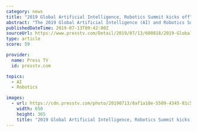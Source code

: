 ```yaml
---
category: news
title: "2019 Global Artificial Intelligence, Robotics Summit kicks off"
abstract: "The 2019 Global Artificial Intelligence (AI) and Robotics Summit kicked off on Friday in China's Silicon Valley, Shenzhen - a city in south China's Guangdong Province, gathering together many AI bigwigs to discuss the future of AI. Thousands of young ..."
publishedDateTime: 2019-07-13T09:42:00Z
sourceUrl: https://www.presstv.com/Detail/2019/07/13/600818/2019-Global-Artificial-Intelligence-AI-and-Robotics-Summit-kicks-off
type: article
score: 59

provider:
  name: Press TV
  id: presstv.com

topics:
  - AI
  - Robotics

images:
  - url: https://cdn.presstv.com/photo/20190713/8af1a10e-5509-4345-81c5-d743bca41b59.jpg
    width: 650
    height: 365
    title: "2019 Global Artificial Intelligence, Robotics Summit kicks off"
---
```

